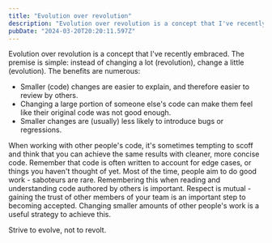 ```yaml
---
title: "Evolution over revolution"
description: "Evolution over revolution is a concept that I've recently embraced. The premise is simple: instead of changing a lot (revolution), change a little (evolution)."
pubDate: "2024-03-20T20:20:11.597Z"
---
```


Evolution over revolution is a concept that I've recently embraced. The premise is simple: instead of changing a lot (revolution), change a little (evolution). The benefits are numerous:

- Smaller (code) changes are easier to explain, and therefore easier to review by others. 
- Changing a large portion of someone else's code can make them feel like their original code was not good enough.
- Smaller changes are (usually) less likely to introduce bugs or regressions. 

When working with other people's code, it's sometimes tempting to scoff and think that you can achieve the same results with cleaner, more concise code. Remember that code is often written to account for edge cases, or things you haven't thought of yet. Most of the time, people aim to do good work - saboteurs are rare. Remembering this when reading and understanding code authored by others is important. Respect is mutual - gaining the trust of other members of your team is an important step to becoming accepted. Changing smaller amounts of other people's work is a useful strategy to achieve this.

Strive to evolve, not to revolt. 

